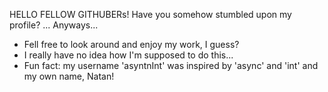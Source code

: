  HELLO FELLOW GITHUBERs! Have you somehow stumbled upon my profile? ... Anyways...
- Fell free to look around and enjoy my work, I guess?
- I really have no idea how I'm supposed to do this...
- Fun fact: my username 'asyntnInt' was inspired by 'async' and 'int' and my own name, Natan!

<!---
asyntnInt/asyntnInt is a ✨ special ✨ repository because its `README.md` (this file) appears on your GitHub profile.
You can click the Preview link to take a look at your changes.
--->
